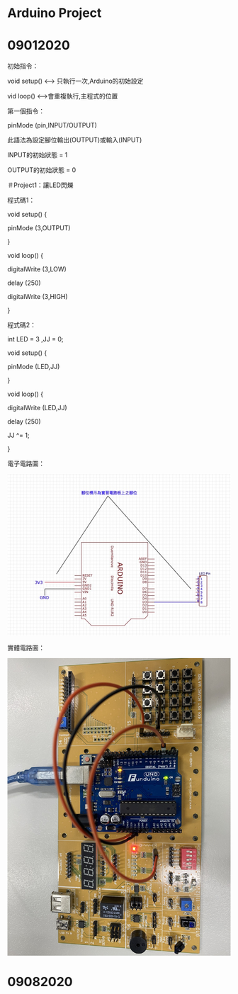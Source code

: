 # Arduino Project
# 09012020
初始指令：</p>
void setup() <--> 只執行一次,Arduino的初始設定</p>
vid loop() <-->會重複執行,主程式的位置</p>
第一個指令：</p>
pinMode (pin,INPUT/OUTPUT)</p>
此語法為設定腳位輸出(OUTPUT)或輸入(INPUT)</p>
INPUT的初始狀態 = 1</p>
OUTPUT的初始狀態 = 0</p>
＃Project1：讓LED閃爍</p>
程式碼1：</p>
void setup() {</p>
  pinMode (3,OUTPUT)</p>
}</p>
void loop() {</p>
  digitalWrite (3,LOW)</p>
  delay (250)</p>
  digitalWrite (3,HIGH)</p>
}</p>
程式碼2：</p>
int LED = 3 ,JJ = 0;</p>
void setup() {</p>
pinMode (LED,JJ)</p>
}</p>
void loop() {</p>
  digitalWrite (LED,JJ)</p>
  delay (250)</p>
JJ ^= 1;</p>
}</p>
電子電路圖：</p>
![image](https://github.com/JasonKao0725/Arduino/blob/master/EB4DD0E6-0723-48F1-8A73-749E22212470.jpeg)</p>
實體電路圖：</p>
![image](https://github.com/JasonKao0725/Arduino/blob/master/9B7CCF67-C73C-4070-9213-7E7BCDEE8E0A.jpeg)</p>
# 09082020
